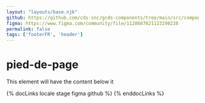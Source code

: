 ```yaml
---
layout: "layouts/base.njk"
github: https://github.com/cds-snc/gcds-components/tree/main/src/components/gcds-footer
figma: https://www.figma.com/community/file/1128687821123298228
permalink: false
tags: ['footerFR', 'header']
---
```


# pied-de-page

This element will have the content below it

{% docLinks locale stage figma github %}
{% enddocLinks %}
